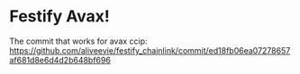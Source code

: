 # Festify Avax!
The commit that works for avax ccip:
https://github.com/aliveevie/festify_chainlink/commit/ed18fb06ea07278657af681d8e6d4d2b648bf696